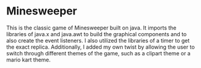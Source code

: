 # Minesweeper
This is the classic game of Minesweeper built on java. It imports the libraries of java.x and java.awt to build the graphical components and to also create the event listeners. I also utilized the libraries of a timer to get the exact replica. Additionally, I added my own twist by allowing the user to switch through different themes of the game, such as a clipart theme or a mario kart theme.
